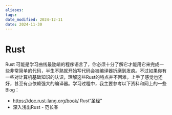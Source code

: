 ```yaml
---
aliases: 
tags: 
date_modified: 2024-12-11
date: 2024-11-30
---
```


# Rust

Rust 可能是学习曲线最陡峭的程序语言了，你必须十分了解它才能用它来完成一些非常简单的代码，半生不熟就开始写代码会被编译器折磨到发疯。不过如果你有一些对计算机基础知识的认识，理解这些Rust的特点并不困难。上手了感觉也还好，甚至有点依赖强大的编译器。学习过程中，我主要参考以下资料和网上的一些Blog：

- <https://doc.rust-lang.org/book/> Rust“圣经”
- 深入浅出Rust - 范长春

